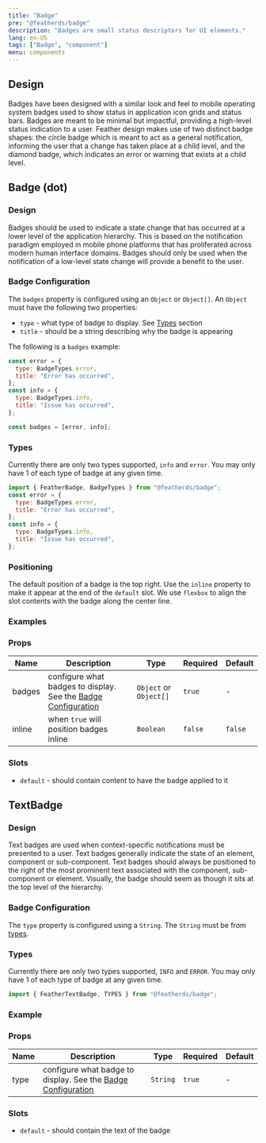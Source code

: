 ```yaml
---
title: "Badge"
pre: "@featherds/badge"
description: "Badges are small status descriptors for UI elements."
lang: en-US
tags: ["Badge", "component"]
menu: components
---
```


## Design

Badges have been designed with a similar look and feel to mobile operating system badges used to show status in application icon grids and status bars. Badges are meant to be minimal but impactful, providing a high-level status indication to a user. Feather design makes use of two distinct badge shapes: the circle badge which is meant to act as a general notification, informing the user that a change has taken place at a child level, and the diamond badge, which indicates an error or warning that exists at a child level.

## Badge (dot)

### Design

Badges should be used to indicate a state change that has occurred at a lower level of the application hierarchy. This is based on the notification paradigm employed in mobile phone platforms that has proliferated across modern human interface domains. Badges should only be used when the notification of a low-level state change will provide a benefit to the user.

### Badge Configuration

The `badges` property is configured using an `Object` or `Object[]`. An `Object` must have the following two properties:

- `type` - what type of badge to display. See [Types](#types) section
- `title` - should be a string describing why the badge is appearing

The following is a `badges` example:

```js
const error = {
  type: BadgeTypes.error,
  title: "Error has occurred",
};
const info = {
  type: BadgeTypes.info,
  title: "Issue has occurred",
};

const badges = [error, info];
```

### Types

Currently there are only two types supported, `info` and `error`. You may only have 1 of each type of badge at any given time.

```js
import { FeatherBadge, BadgeTypes } from "@featherds/badge";
const error = {
  type: BadgeTypes.error,
  title: "Error has occurred",
};
const info = {
  type: BadgeTypes.info,
  title: "Issue has occurred",
};
```

### Positioning

The default position of a badge is the top right. Use the `inline` property to make it appear at the end of the `default` slot. We use `flexbox` to align the slot contents with the badge along the center line.

### Examples

<Badge-Examples />

### Props

| Name   | Description                                                                           | Type                   | Required | Default |
| ------ | ------------------------------------------------------------------------------------- | ---------------------- | -------- | ------- |
| badges | configure what badges to display. See the [Badge Configuration](#badge-configuration) | `Object` or `Object[]` | `true`   | -       |
| inline | when `true` will position badges inline                                               | `Boolean`              | `false`  | `false` |

### Slots

- `default` - should contain content to have the badge applied to it

## TextBadge

### Design

Text badges are used when context-specific notifications must be presented to a user. Text badges generally indicate the state of an element, component or sub-component. Text badges should always be positioned to the right of the most prominent text associated with the component, sub-component or element. Visually, the badge should seem as though it sits at the top level of the hierarchy.

### Badge Configuration

The `type` property is configured using a `String`. The `String` must be from [types](#types).

### Types

Currently there are only two types supported, `INFO` and `ERROR`. You may only have 1 of each type of badge at any given time.

```js
import { FeatherTextBadge, TYPES } from "@featherds/badge";
```

### Example

<Badge-TextExamples />

### Props

| Name | Description                                                                          | Type     | Required | Default |
| ---- | ------------------------------------------------------------------------------------ | -------- | -------- | ------- |
| type | configure what badge to display. See the [Badge Configuration](#badge-configuration) | `String` | `true`   | -       |

### Slots

- `default` - should contain the text of the badge
